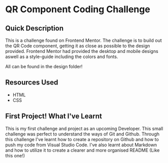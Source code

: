 # QR Component Coding Challenge

## Quick Description

This is a challenge found on Frontend Mentor. The challenge is to build out the QR Code component, getting it as close as possible to the design provided. Frontend Mentor had provided the desktop and mobile designs aswell as a style-guide including the colors and fonts.

All can be found in the design folder!

## Resources Used

- HTML
- CSS

## First Project! What I've Learnt

This is my first challenge and project as an upcoming Developer. This small challenge was perfect to understand the ways of Git and Github. Through this challenge I've learnt how to create a repository on Github and how to push my code from Visual Studio Code. I've also learnt about Markdown and how to utilize it to create a clearer and more organised README (Like this one!)
